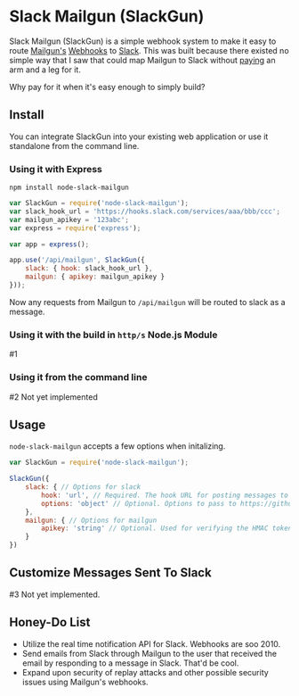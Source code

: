 # Slack Mailgun (SlackGun)

Slack Mailgun (SlackGun) is a simple webhook system to make it easy to route [Mailgun's](http://mailgun.com) [Webhooks](https://documentation.mailgun.com/user_manual.html#webhooks) to [Slack](https://slack.com/). This was built because there existed no simple way that I saw that could map Mailgun to Slack without [paying](https://zapier.com/app/pricing) an arm and a leg for it.

Why pay for it when it's easy enough to simply build?

## Install

You can integrate SlackGun into your existing web application or use it standalone from the command line.

### Using it with Express

`npm install node-slack-mailgun`

```javascript
var SlackGun = require('node-slack-mailgun');
var slack_hook_url = 'https://hooks.slack.com/services/aaa/bbb/ccc';
var mailgun_apikey = '123abc';
var express = require('express');

var app = express();

app.use('/api/mailgun', SlackGun({
	slack: { hook: slack_hook_url },
	mailgun: { apikey: mailgun_apikey }
}));
```

Now any requests from Mailgun to `/api/mailgun` will be routed to slack as a message.

### Using it with the build in `http/s` Node.js Module

#1

### Using it from the command line

#2 Not yet implemented

## Usage

`node-slack-mailgun` accepts a few options when initalizing.

```javascript
var SlackGun = require('node-slack-mailgun');

SlackGun({
	slack: { // Options for slack
		hook: 'url', // Required. The hook URL for posting messages to slack.
		options: 'object' // Optional. Options to pass to https://github.com/xoxco/node-slack#install-slack
	},
	mailgun: { // Options for mailgun
		apikey: 'string' // Optional. Used for verifying the HMAC token sent with a request.
	}
})
```

## Customize Messages Sent To Slack

#3 Not yet implemented.

## Honey-Do List

- Utilize the real time notification API for Slack. Webhooks are soo 2010.
- Send emails from Slack through Mailgun to the user that received the email by responding to a message in Slack. That'd be cool.
- Expand upon security of replay attacks and other possible security issues using Mailgun's webhooks.